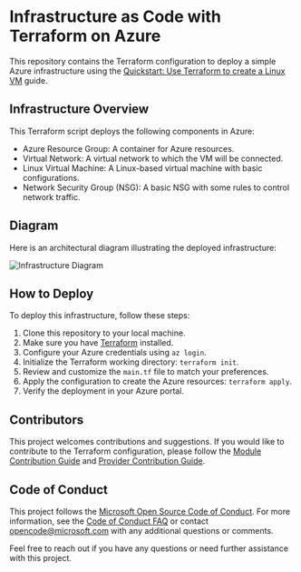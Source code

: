 # Infrastructure as Code with Terraform on Azure

This repository contains the Terraform configuration to deploy a simple Azure infrastructure using the [Quickstart: Use Terraform to create a Linux VM](https://learn.microsoft.com/en-us/azure/virtual-machines/linux/quick-create-terraform?tabs=azure-cli) guide.

## Infrastructure Overview

This Terraform script deploys the following components in Azure:

- Azure Resource Group: A container for Azure resources.
- Virtual Network: A virtual network to which the VM will be connected.
- Linux Virtual Machine: A Linux-based virtual machine with basic configurations.
- Network Security Group (NSG): A basic NSG with some rules to control network traffic.

## Diagram

Here is an architectural diagram illustrating the deployed infrastructure:

![Infrastructure Diagram](diagram.png)

## How to Deploy

To deploy this infrastructure, follow these steps:

1. Clone this repository to your local machine.
2. Make sure you have [Terraform](https://www.terraform.io/downloads.html) installed.
3. Configure your Azure credentials using `az login`.
4. Initialize the Terraform working directory: `terraform init`.
5. Review and customize the `main.tf` file to match your preferences.
6. Apply the configuration to create the Azure resources: `terraform apply`.
7. Verify the deployment in your Azure portal.

## Contributors

This project welcomes contributions and suggestions. If you would like to contribute to the Terraform configuration, please follow the [Module Contribution Guide](./module/CONTRIBUTE.md) and [Provider Contribution Guide](./provider/CONTRIBUTE.md).

## Code of Conduct

This project follows the [Microsoft Open Source Code of Conduct](https://opensource.microsoft.com/codeofconduct/). For more information, see the [Code of Conduct FAQ](https://opensource.microsoft.com/codeofconduct/faq/) or contact [opencode@microsoft.com](mailto:opencode@microsoft.com) with any additional questions or comments.

Feel free to reach out if you have any questions or need further assistance with this project.

